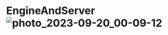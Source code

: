 # EngineAndServer![photo_2023-09-20_00-09-12](https://github.com/SergeySmalkov/EngineAndServer/assets/36485527/a874b1ee-f1f6-4956-acd0-9ca4d91833ad)
